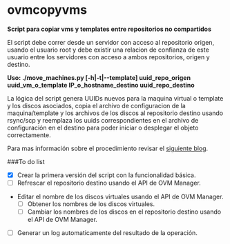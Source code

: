 ovmcopyvms
==========

**Script para copiar vms y templates entre repositorios no compartidos**

El script debe correr desde un servidor con acceso al repositorio origen, usando el usuario root y debe existir una relacion de confianza de este usuario entre los servidores con acceso a ambos repositorios, origen y destino.

**Uso: ./move_machines.py [-h|-t|--template] uuid_repo_origen uuid_vm_o_template IP_o_hostname_destino uuid_repo_destino**

La lógica del script genera UUIDs nuevos para la maquina virtual o template y los discos asociados, copia el archivo de configuracion de la maquina/template y los archivos de los discos al repositorio destino usando rsync/scp y reemplaza los uuids correspondientes en el archivo de configuración en el destino para poder iniciar o desplegar el objeto correctamente.

Para mas información sobre el procedimiento revisar el [siguiente blog](https://ericsteed.wordpress.com/2015/09/15/copying-virtual-machines-between-repositories-in-oracle-vm-for-x8).

###To do list

- [x] Crear la primera versión del script con la funcionalidad básica.
- [ ] Refrescar el repositorio destino usando el API de OVM Manager.
* Editar el nombre de los discos virtuales usando el API de OVM Manager.
   - [ ] Obtener los nombres de los discos virtuales.
   - [ ] Cambiar los nombres de los discos en el repositorio destino usando el API de OVM Manager.
- [ ] Generar un log automaticamente del resultado de la operación.
